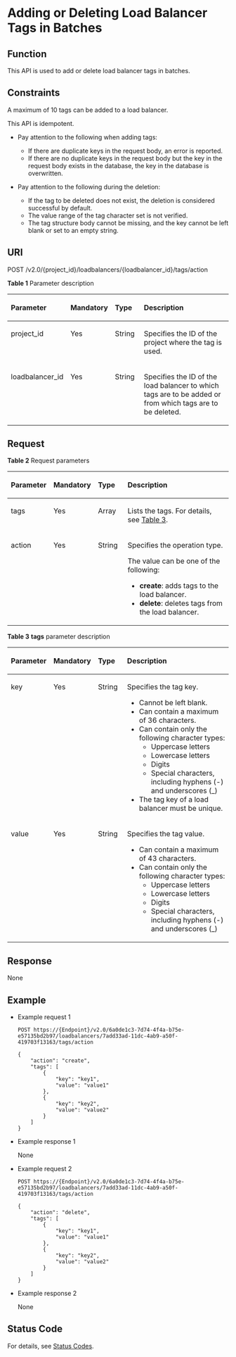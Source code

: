 # Adding or Deleting Load Balancer Tags in Batches<a name="EN-US_TOPIC_0109852827"></a>

## Function<a name="en-us_topic_0094115925_section52990618114447"></a>

This API is used to add or delete load balancer tags in batches. 

## Constraints<a name="en-us_topic_0094115925_section9767185772119"></a>

A maximum of 10 tags can be added to a load balancer.

This API is idempotent.

-   Pay attention to the following when adding tags:
    -   If there are duplicate keys in the request body, an error is reported.
    -   If there are no duplicate keys in the request body but the key in the request body exists in the database, the key in the database is overwritten.

-   Pay attention to the following during the deletion:
    -   If the tag to be deleted does not exist, the deletion is considered successful by default.
    -   The value range of the tag character set is not verified.
    -   The tag structure body cannot be missing, and the key cannot be left blank or set to an empty string.


## URI<a name="en-us_topic_0094115925_section42564372114447"></a>

POST /v2.0/\{project\_id\}/loadbalancers/\{loadbalancer\_id\}/tags/action

**Table  1**  Parameter description

<a name="table33323423"></a>
<table><thead align="left"><tr id="row8420641"><th class="cellrowborder" valign="top" width="15%" id="mcps1.2.5.1.1"><p id="p10983320"><a name="p10983320"></a><a name="p10983320"></a>Parameter</p>
</th>
<th class="cellrowborder" valign="top" width="14.000000000000002%" id="mcps1.2.5.1.2"><p id="p17233719"><a name="p17233719"></a><a name="p17233719"></a><strong id="en-us_topic_0094115925_b84235270616735"><a name="en-us_topic_0094115925_b84235270616735"></a><a name="en-us_topic_0094115925_b84235270616735"></a>Mandatory</strong></p>
</th>
<th class="cellrowborder" valign="top" width="14.000000000000002%" id="mcps1.2.5.1.3"><p id="p4164548117122"><a name="p4164548117122"></a><a name="p4164548117122"></a><strong id="en-us_topic_0094115925_b842352706151111"><a name="en-us_topic_0094115925_b842352706151111"></a><a name="en-us_topic_0094115925_b842352706151111"></a>Type</strong></p>
</th>
<th class="cellrowborder" valign="top" width="56.99999999999999%" id="mcps1.2.5.1.4"><p id="p53754023"><a name="p53754023"></a><a name="p53754023"></a>Description</p>
</th>
</tr>
</thead>
<tbody><tr id="row53906008171138"><td class="cellrowborder" valign="top" width="15%" headers="mcps1.2.5.1.1 "><p id="p16126074171144"><a name="p16126074171144"></a><a name="p16126074171144"></a>project_id</p>
</td>
<td class="cellrowborder" valign="top" width="14.000000000000002%" headers="mcps1.2.5.1.2 "><p id="p31143627171144"><a name="p31143627171144"></a><a name="p31143627171144"></a>Yes</p>
</td>
<td class="cellrowborder" valign="top" width="14.000000000000002%" headers="mcps1.2.5.1.3 "><p id="p39605860171144"><a name="p39605860171144"></a><a name="p39605860171144"></a>String</p>
</td>
<td class="cellrowborder" valign="top" width="56.99999999999999%" headers="mcps1.2.5.1.4 "><p id="p11184131"><a name="p11184131"></a><a name="p11184131"></a>Specifies the ID of the project where the tag is used.</p>
<p id="p8222164914610"><a name="p8222164914610"></a><a name="p8222164914610"></a></p>
</td>
</tr>
<tr id="row33431272113959"><td class="cellrowborder" valign="top" width="15%" headers="mcps1.2.5.1.1 "><p id="p19792599161649"><a name="p19792599161649"></a><a name="p19792599161649"></a>loadbalancer_id</p>
</td>
<td class="cellrowborder" valign="top" width="14.000000000000002%" headers="mcps1.2.5.1.2 "><p id="p50996812114013"><a name="p50996812114013"></a><a name="p50996812114013"></a>Yes</p>
</td>
<td class="cellrowborder" valign="top" width="14.000000000000002%" headers="mcps1.2.5.1.3 "><p id="p1958172617518"><a name="p1958172617518"></a><a name="p1958172617518"></a>String</p>
</td>
<td class="cellrowborder" valign="top" width="56.99999999999999%" headers="mcps1.2.5.1.4 "><p id="p8340728114018"><a name="p8340728114018"></a><a name="p8340728114018"></a>Specifies the ID of the load balancer to which tags are to be added or from which tags are to be deleted.</p>
</td>
</tr>
</tbody>
</table>

## Request<a name="en-us_topic_0094115925_section11352640114447"></a>

**Table  2**  Request parameters

<a name="en-us_topic_0094115925_table60941389114447"></a>
<table><thead align="left"><tr id="en-us_topic_0094115925_row2166302114447"><th class="cellrowborder" valign="top" width="13%" id="mcps1.2.5.1.1"><p id="en-us_topic_0094115925_p41252734114447"><a name="en-us_topic_0094115925_p41252734114447"></a><a name="en-us_topic_0094115925_p41252734114447"></a>Parameter</p>
</th>
<th class="cellrowborder" valign="top" width="15%" id="mcps1.2.5.1.2"><p id="en-us_topic_0094115925_p53137130114447"><a name="en-us_topic_0094115925_p53137130114447"></a><a name="en-us_topic_0094115925_p53137130114447"></a><strong id="b301017731"><a name="b301017731"></a><a name="b301017731"></a>Mandatory</strong></p>
</th>
<th class="cellrowborder" valign="top" width="14.000000000000002%" id="mcps1.2.5.1.3"><p id="en-us_topic_0094115925_p9140299114447"><a name="en-us_topic_0094115925_p9140299114447"></a><a name="en-us_topic_0094115925_p9140299114447"></a><strong id="b1956220786"><a name="b1956220786"></a><a name="b1956220786"></a>Type</strong></p>
</th>
<th class="cellrowborder" valign="top" width="57.99999999999999%" id="mcps1.2.5.1.4"><p id="en-us_topic_0094115925_p2166793114447"><a name="en-us_topic_0094115925_p2166793114447"></a><a name="en-us_topic_0094115925_p2166793114447"></a>Description</p>
</th>
</tr>
</thead>
<tbody><tr id="en-us_topic_0094115925_row41292555114447"><td class="cellrowborder" valign="top" width="13%" headers="mcps1.2.5.1.1 "><p id="en-us_topic_0094115925_p56362682114447"><a name="en-us_topic_0094115925_p56362682114447"></a><a name="en-us_topic_0094115925_p56362682114447"></a>tags</p>
</td>
<td class="cellrowborder" valign="top" width="15%" headers="mcps1.2.5.1.2 "><p id="en-us_topic_0094115925_p1974525114447"><a name="en-us_topic_0094115925_p1974525114447"></a><a name="en-us_topic_0094115925_p1974525114447"></a>Yes</p>
</td>
<td class="cellrowborder" valign="top" width="14.000000000000002%" headers="mcps1.2.5.1.3 "><p id="p892419588196"><a name="p892419588196"></a><a name="p892419588196"></a>Array</p>
</td>
<td class="cellrowborder" valign="top" width="57.99999999999999%" headers="mcps1.2.5.1.4 "><p id="en-us_topic_0094115925_p2851681114447"><a name="en-us_topic_0094115925_p2851681114447"></a><a name="en-us_topic_0094115925_p2851681114447"></a>Lists the tags. For details, see <a href="#en-us_topic_0094115925_table16812991114447">Table 3</a>.</p>
</td>
</tr>
<tr id="en-us_topic_0094115925_row25665132114447"><td class="cellrowborder" valign="top" width="13%" headers="mcps1.2.5.1.1 "><p id="en-us_topic_0094115925_p65609826114447"><a name="en-us_topic_0094115925_p65609826114447"></a><a name="en-us_topic_0094115925_p65609826114447"></a>action</p>
</td>
<td class="cellrowborder" valign="top" width="15%" headers="mcps1.2.5.1.2 "><p id="en-us_topic_0094115925_p12795696114447"><a name="en-us_topic_0094115925_p12795696114447"></a><a name="en-us_topic_0094115925_p12795696114447"></a>Yes</p>
</td>
<td class="cellrowborder" valign="top" width="14.000000000000002%" headers="mcps1.2.5.1.3 "><p id="en-us_topic_0094115925_p29818495114447"><a name="en-us_topic_0094115925_p29818495114447"></a><a name="en-us_topic_0094115925_p29818495114447"></a>String</p>
</td>
<td class="cellrowborder" valign="top" width="57.99999999999999%" headers="mcps1.2.5.1.4 "><p id="p597772653220"><a name="p597772653220"></a><a name="p597772653220"></a>Specifies the operation type.</p>
<p id="p6875837143218"><a name="p6875837143218"></a><a name="p6875837143218"></a>The value can be one of the following:</p>
<a name="ul16838103943212"></a><a name="ul16838103943212"></a><ul id="ul16838103943212"><li><strong id="b842352706113353"><a name="b842352706113353"></a><a name="b842352706113353"></a>create</strong>: adds tags to the load balancer.</li><li><strong id="b842352706194852"><a name="b842352706194852"></a><a name="b842352706194852"></a>delete</strong>: deletes tags from the load balancer.</li></ul>
</td>
</tr>
</tbody>
</table>

**Table  3** **tags**  parameter description

<a name="en-us_topic_0094115925_table16812991114447"></a>
<table><thead align="left"><tr id="en-us_topic_0094115925_row870873114447"><th class="cellrowborder" valign="top" width="13%" id="mcps1.2.5.1.1"><p id="en-us_topic_0094115925_p3431874114447"><a name="en-us_topic_0094115925_p3431874114447"></a><a name="en-us_topic_0094115925_p3431874114447"></a>Parameter</p>
</th>
<th class="cellrowborder" valign="top" width="15%" id="mcps1.2.5.1.2"><p id="en-us_topic_0094115925_p9546376114447"><a name="en-us_topic_0094115925_p9546376114447"></a><a name="en-us_topic_0094115925_p9546376114447"></a><strong id="b1978389205"><a name="b1978389205"></a><a name="b1978389205"></a>Mandatory</strong></p>
</th>
<th class="cellrowborder" valign="top" width="14.000000000000002%" id="mcps1.2.5.1.3"><p id="en-us_topic_0094115925_p35058962114447"><a name="en-us_topic_0094115925_p35058962114447"></a><a name="en-us_topic_0094115925_p35058962114447"></a><strong id="b407269580"><a name="b407269580"></a><a name="b407269580"></a>Type</strong></p>
</th>
<th class="cellrowborder" valign="top" width="57.99999999999999%" id="mcps1.2.5.1.4"><p id="en-us_topic_0094115925_p21203656114447"><a name="en-us_topic_0094115925_p21203656114447"></a><a name="en-us_topic_0094115925_p21203656114447"></a>Description</p>
</th>
</tr>
</thead>
<tbody><tr id="en-us_topic_0094115925_row39774612114447"><td class="cellrowborder" valign="top" width="13%" headers="mcps1.2.5.1.1 "><p id="en-us_topic_0094115925_p518107114447"><a name="en-us_topic_0094115925_p518107114447"></a><a name="en-us_topic_0094115925_p518107114447"></a>key</p>
</td>
<td class="cellrowborder" valign="top" width="15%" headers="mcps1.2.5.1.2 "><p id="en-us_topic_0094115925_p41966727114447"><a name="en-us_topic_0094115925_p41966727114447"></a><a name="en-us_topic_0094115925_p41966727114447"></a>Yes</p>
</td>
<td class="cellrowborder" valign="top" width="14.000000000000002%" headers="mcps1.2.5.1.3 "><p id="en-us_topic_0094115925_p43861760114447"><a name="en-us_topic_0094115925_p43861760114447"></a><a name="en-us_topic_0094115925_p43861760114447"></a>String</p>
</td>
<td class="cellrowborder" valign="top" width="57.99999999999999%" headers="mcps1.2.5.1.4 "><p id="p1395417582912"><a name="p1395417582912"></a><a name="p1395417582912"></a>Specifies the tag key.</p>
<a name="ul5708182422218"></a><a name="ul5708182422218"></a><ul id="ul5708182422218"><li>Cannot be left blank.</li><li>Can contain a maximum of 36 characters.</li><li>Can contain only the following character types:<a name="ul18708824152211"></a><a name="ul18708824152211"></a><ul id="ul18708824152211"><li>Uppercase letters</li><li>Lowercase letters</li><li>Digits</li><li>Special characters, including hyphens (-) and underscores (_)</li></ul>
</li><li>The tag key of a load balancer must be unique.</li></ul>
</td>
</tr>
<tr id="en-us_topic_0094115925_row31404187114447"><td class="cellrowborder" valign="top" width="13%" headers="mcps1.2.5.1.1 "><p id="en-us_topic_0094115925_p60711218114447"><a name="en-us_topic_0094115925_p60711218114447"></a><a name="en-us_topic_0094115925_p60711218114447"></a>value</p>
</td>
<td class="cellrowborder" valign="top" width="15%" headers="mcps1.2.5.1.2 "><p id="en-us_topic_0094115925_p18661617114447"><a name="en-us_topic_0094115925_p18661617114447"></a><a name="en-us_topic_0094115925_p18661617114447"></a>Yes</p>
</td>
<td class="cellrowborder" valign="top" width="14.000000000000002%" headers="mcps1.2.5.1.3 "><p id="en-us_topic_0094115925_p35196033114447"><a name="en-us_topic_0094115925_p35196033114447"></a><a name="en-us_topic_0094115925_p35196033114447"></a>String</p>
</td>
<td class="cellrowborder" valign="top" width="57.99999999999999%" headers="mcps1.2.5.1.4 "><p id="p877212691013"><a name="p877212691013"></a><a name="p877212691013"></a>Specifies the tag value.</p>
<a name="ul17709124142210"></a><a name="ul17709124142210"></a><ul id="ul17709124142210"><li>Can contain a maximum of 43 characters.</li><li>Can contain only the following character types:<a name="ul670952492214"></a><a name="ul670952492214"></a><ul id="ul670952492214"><li>Uppercase letters</li><li>Lowercase letters</li><li>Digits</li><li>Special characters, including hyphens (-) and underscores (_)</li></ul>
</li></ul>
</td>
</tr>
</tbody>
</table>

## Response<a name="en-us_topic_0094115925_section22322523114447"></a>

None

## Example<a name="section67131947171311"></a>

-   Example request 1

    ```
    POST https://{Endpoint}/v2.0/6a0de1c3-7d74-4f4a-b75e-e57135bd2b97/loadbalancers/7add33ad-11dc-4ab9-a50f-419703f13163/tags/action
    
    {
        "action": "create", 
        "tags": [
            {
                "key": "key1", 
                "value": "value1"
            }, 
            {
                "key": "key2", 
                "value": "value2"
            }
        ]
    }
    ```

-   Example response 1

    None

-   Example request 2

    ```
    POST https://{Endpoint}/v2.0/6a0de1c3-7d74-4f4a-b75e-e57135bd2b97/loadbalancers/7add33ad-11dc-4ab9-a50f-419703f13163/tags/action
    
    {
        "action": "delete", 
        "tags": [
            {
                "key": "key1", 
                "value": "value1"
            }, 
            {
                "key": "key2", 
                "value": "value2"
            }
        ]
    }
    ```


-   Example response 2

    None


## Status Code<a name="en-us_topic_0094115925_section1030264817164"></a>

For details, see  [Status Codes](status-codes-enhanced.md).

